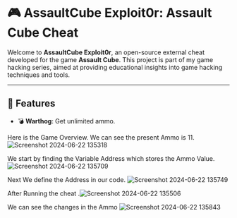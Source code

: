 # 🎮 AssaultCube Exploit0r: Assault Cube Cheat

Welcome to **AssaultCube Exploit0r**, an open-source external cheat developed for the game **Assault Cube**. This project is part of my game hacking series, aimed at providing educational insights into game hacking techniques and tools.

---

## 🌟 Features

- 💣 **Warthog**: Get unlimited ammo.

Here is the Game Overview. We can see the present Ammo is 11.![Screenshot 2024-06-22 135318](https://github.com/x64-exploit0r/AssaultCubeAmmoHack/assets/103557267/22625a5f-7447-46fe-bf22-6f54d22fb818)


We start by finding the Variable Address which stores the Ammo Value.![Screenshot 2024-06-22 135709](https://github.com/x64-exploit0r/AssaultCubeAmmoHack/assets/103557267/32c3f397-54ee-4390-9d26-8567f15e0570)





Next We define the Address in our code. ![Screenshot 2024-06-22 135749](https://github.com/x64-exploit0r/AssaultCubeAmmoHack/assets/103557267/4dda54f1-22fc-4514-b733-7bf62b86637b)


After Running the cheat .![Screenshot 2024-06-22 135506](https://github.com/x64-exploit0r/AssaultCubeAmmoHack/assets/103557267/6ab6965a-db17-41cc-aa82-9716aef29940)


We can see the changes in the Ammo
![Screenshot 2024-06-22 135843](https://github.com/x64-exploit0r/AssaultCubeAmmoHack/assets/103557267/518ff80c-f29b-4837-8802-52af016b9b75)
